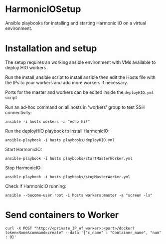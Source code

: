 # HarmonicIOSetup
Ansible playbooks for installing and starting Harmonic IO on a virtual environment.

# Installation and setup

The setup requires an working ansible environment with VMs available to deploy HIO workers 

Run the install_ansible script to install ansible then edit the Hosts file with the IPs to your workers and add more workers if necessary.

Ports for the master and workers can be edited inside the `deployHIO.yml` script


Run an ad-hoc command on all hosts in 'workers' group to test SSH connectivity:
```
ansible -i hosts workers -a "echo hi!"
```

Run the deployHIO playbook to install HarmonicIO:
```
ansible-playbook -i hosts playbooks/deployHIO.yml
```

Start HarmonicIO:
```
ansible-playbook -i hosts playbooks/startMasterWorker.yml
```

Stop HarmonicIO:
```
ansible-playbook -i hosts playbooks/stopMasterWorker.yml
```

Check if HarmonicIO running:
```
ansible --become-user root -i hosts workers:master -a "screen -ls"
```

# Send containers to Worker

```
curl -X POST "http://<private_IP_of_worker>:<port>/docker?token=None&command=create" --data '{"c_name" : "Container_name", "num" : 0}'
```
